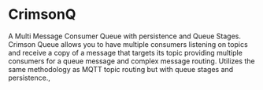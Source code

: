 # CrimsonQ
A Multi Message Consumer Queue with persistence and Queue Stages. Crimson Queue allows you to have multiple consumers listening on topics and receive a copy of a message that targets its topic providing multiple consumers for a queue message and complex message routing. Utilizes the same methodology as MQTT topic routing but with queue stages and persistence.,
